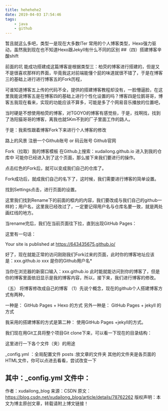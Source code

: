 ```yaml
---
title: hehehehe2
date: 2019-04-03 17:54:46
tags:
	- java
	- github
---
```

暂且就这么多吧，类型一是现在大多数ITer 常用的个人博客类型，Hexo强力驱动，虽然我到现在也不知道Hexo跟Jekyll有什么不同的区别
##（四）搭建博客辛酸shift

前面的坑
能成功搭建成这篇博客是根据类型三：柏荧的博客进行搭建的，但是又不是很喜欢那样的界面，毕竟我这对前端能懂个屁的味道就很不错了，于是在博客三的基础上进行进行博客五的Fork历程，
<!-- more -->
可谁知道博客五上传的代码不全，提供的搭建博客教程却没有，一脸懵逼脸，在这里我能说博客五是在博客四的基础上进行个性化设置的吗？博客四是位鹅哥哥，博客五我现在看来，实现的功能应该不算多，可能是多了个网易音乐播放的位置吧，

当时硬是不想使用柏荧的博客，对TGOYO的博客有感觉些，于是，找啊找，找到了浩阳猫哥哥的博客，离我也就5Km不到的厂子里面工作的路人。


于是：我索性跟着博客Fork下来进行个人博客的修改

路上的风景
注册一个Github账号 or 码云账号
Github官网

Fork（拉取）我的博客模板
在Github上搜索：xudailong.github.io 进入到我的仓库中
可能你已经进入到了这个页面，那么接下来我们要进行的操作。



点击红色的Fork后，就可以变成我们自己的仓库了。



Fork成功后，就成我们自己的名下了，这时候，我们需要进行博客的简单设置。



找到Settings点击，进行页面的设置。



这里我们找到Rename下的前面的框内的内容，我们要改成与我们自己的github一样的；用户名，这里我已经改过了，一定要记得用户名与仓库名要一致，就是两处画红线的地方。

当rename完后，我们在当前页面往下拉，直到出现GitHub Pages：


这里有一句话：

Your site is published at https://643435675.github.io/

好了，现在就能正常的访问刚刚我们Fork过来的页面，此时你的博客地址应该是：xxx.github.io
xxx 是你的Github用户名*

当你在浏览器的新窗口输入：xxx.github.io
此时能就能访问到你的博客了，但是你的博客里面依旧显示是我的博客内容，所以，接下来，我们进行博客的修改。

（五） 将博客修改成自己的博客
（1）先说个概念，现在的github个人搭建博客方式有两种，

一种是：
GitHub Pages + Hexo 的方式
另外一种是：
GitHub Pages + jekyll 的方式

我采用的搭建博客的方式是第二种：
使用GitHub Pages +jekyll的方式。

我们现在用Git工具将整个项目Git clone下来，可以看一下现在的目录结构：



这里进行一下各个文件（夹）的用途

_config.yml ：全局配置文件
posts :放文章的文件夹
其他的文件夹是各页面的HTML文件，你可以点进去看看，尝试改变一下

其中：_config.yml 文件中：
--------------------- 
作者：xudailong_blog 
来源：CSDN 
原文：https://blog.csdn.net/xudailong_blog/article/details/78762262 
版权声明：本文为博主原创文章，转载请附上博文链接！
